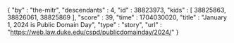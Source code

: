 {
  "by" : "the-mitr",
  "descendants" : 4,
  "id" : 38823973,
  "kids" : [ 38825863, 38826061, 38825869 ],
  "score" : 39,
  "time" : 1704030020,
  "title" : "January 1, 2024 is Public Domain Day",
  "type" : "story",
  "url" : "https://web.law.duke.edu/cspd/publicdomainday/2024/"
}
